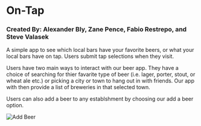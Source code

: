 # On-Tap

### Created By: Alexander Bly, Zane Pence, Fabio Restrepo, and Steve Valasek

A simple app to see which local bars have your favorite beers, or what your local bars have on tap. Users submit tap selections when they visit.

Users have two main ways to interact with our beer app. They have a choice of searching for thier favarite type of beer (i.e. lager, porter, stout, or wheat ale etc.) or picking a city or town to hang out in with friends. Our app with then provide a list of breweries in that selected town. 















Users can also add a beer to any establshment by choosing our add a beer option. 

![Add Beer](.../public/assets/images/addBeerSnip.PNG)


